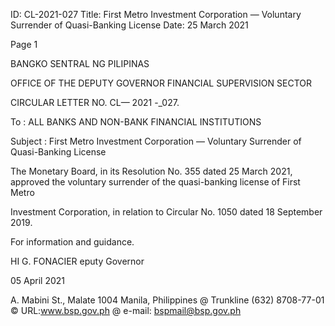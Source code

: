 ID: CL-2021-027
Title: First Metro Investment Corporation — Voluntary Surrender of Quasi-Banking License
Date: 25 March 2021

Page 1

BANGKO SENTRAL NG PILIPINAS

OFFICE OF THE DEPUTY GOVERNOR FINANCIAL SUPERVISION SECTOR

CIRCULAR LETTER NO. CL— 2021 -_027.

To : ALL BANKS AND NON-BANK FINANCIAL INSTITUTIONS

Subject : First Metro Investment Corporation — Voluntary Surrender of Quasi-Banking License

The Monetary Board, in its Resolution No. 355 dated 25 March 2021, approved the voluntary surrender of the quasi-banking license of First Metro

Investment Corporation, in relation to Circular No. 1050 dated 18 September 2019.

For information and guidance.

HI G. FONACIER eputy Governor

05 April 2021

A. Mabini St., Malate 1004 Manila, Philippines @ Trunkline (632) 8708-77-01 © URL:www.bsp.gov.ph @ e-mail: bspmail@bsp.gov.ph